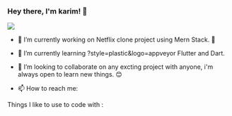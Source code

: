 ### Hey there, I'm karim! 👋

<div>
<p align=”center”>
<a href=”www.linkedin.com/in/karim-salim/”>
<img src=”https://img.shields.io/badge/LinkedIn-blue?style=flat&logo=linkedin&labelColor=blue">
</a>
</p>
                                                                                              </div>                                                                                             
                                                                                              




                                                                                             
- 🔭 I’m currently working on Netflix clone project using Mern Stack. 🎥 
- 🌱 I’m currently learning ?style=plastic&logo=appveyor Flutter and Dart.
- 👯 I’m looking to collaborate on any excting project with anyone, i'm always open to learn new things. 😊 

- 📫 How to reach me: 


Things I like to use to code with :

